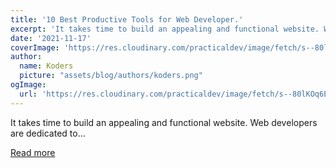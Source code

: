 ```yaml
---
title: '10 Best Productive Tools for Web Developer.'
excerpt: 'It takes time to build an appealing and functional website. Web developers are dedicated to...'
date: '2021-11-17'
coverImage: 'https://res.cloudinary.com/practicaldev/image/fetch/s--80lKOq6E--/c_imagga_scale,f_auto,fl_progressive,h_420,q_auto,w_1000/https://dev-to-uploads.s3.amazonaws.com/uploads/articles/os1p3zmtob6imy2n3hb7.png'
author:
  name: Koders
  picture: "assets/blog/authors/koders.png"
ogImage:
  url: 'https://res.cloudinary.com/practicaldev/image/fetch/s--80lKOq6E--/c_imagga_scale,f_auto,fl_progressive,h_420,q_auto,w_1000/https://dev-to-uploads.s3.amazonaws.com/uploads/articles/os1p3zmtob6imy2n3hb7.png'
---
```


It takes time to build an appealing and functional website. Web developers are dedicated to...

[Read more](https://dev.to/muthuannamalai12/10-best-productive-tools-for-web-developer-b0n)
